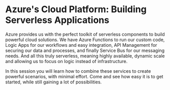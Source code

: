 # Azure's Cloud Platform: Building Serverless Applications

Azure provides us with the perfect toolkit of serverless components to build powerful cloud solutions. We have Azure Functions to run our custom code, Logic Apps for our workflows and easy integration, API Management for securing our data and processes, and finally Service Bus for our messaging needs. And all this truly serverless, meaning highly available, dynamic scale and allowing us to focus on logic instead of infrastructure.

In this session you will learn how to combine these services to create powerful scenarios, with minimal effort. Come and see how easy it is to get started, while still gaining a lot of possibilities.
